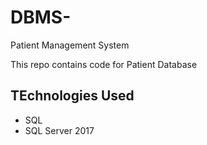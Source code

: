 # DBMS-
Patient Management System

This repo contains code for Patient Database

## TEchnologies Used
* SQL
* SQL Server 2017

